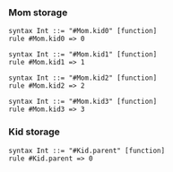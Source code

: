 ### Mom storage

```k
syntax Int ::= "#Mom.kid0" [function]
rule #Mom.kid0 => 0
```

```k
syntax Int ::= "#Mom.kid1" [function]
rule #Mom.kid1 => 1
```

```k
syntax Int ::= "#Mom.kid2" [function]
rule #Mom.kid2 => 2
```

```k
syntax Int ::= "#Mom.kid3" [function]
rule #Mom.kid3 => 3
```

### Kid storage

```k
syntax Int ::= "#Kid.parent" [function]
rule #Kid.parent => 0
```
